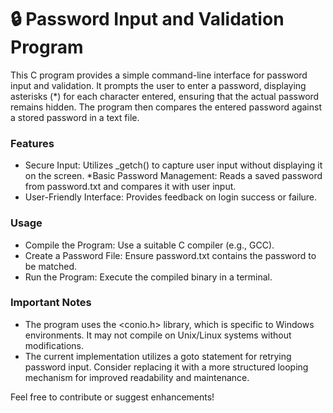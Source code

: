 # 🔒 Password Input and Validation Program
This C program provides a simple command-line interface for password input and validation. It prompts the user to enter a password, displaying asterisks (*) for each character entered, ensuring that the actual password remains hidden. The program then compares the entered password against a stored password in a text file.

### Features
* Secure Input: Utilizes _getch() to capture user input without displaying it on the screen.
*Basic Password Management: Reads a saved password from password.txt and compares it with user input.
* User-Friendly Interface: Provides feedback on login success or failure.

### Usage
* Compile the Program: Use a suitable C compiler (e.g., GCC).
* Create a Password File: Ensure password.txt contains the password to be matched.
* Run the Program: Execute the compiled binary in a terminal.
  
### Important Notes
* The program uses the <conio.h> library, which is specific to Windows environments. It may not compile on Unix/Linux systems without modifications.
* The current implementation utilizes a goto statement for retrying password input. Consider replacing it with a more structured looping mechanism for improved readability and maintenance.

Feel free to contribute or suggest enhancements!
